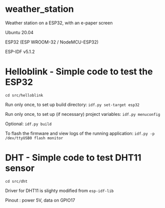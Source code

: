 # weather_station
Weather station on a ESP32, with an e-paper screen

Ubuntu 20.04

ESP32 (ESP WROOM-32 / NodeMCU-ESP32)

ESP-IDF v5.1.2


# Helloblink - Simple code to test the ESP32

`cd src/helloblink`

Run only once, to set up build directory: `idf.py set-target esp32`

Run only once, to set up (if necessary) project variables: `idf.py menuconfig`

Optional: `idf.py build`

To flash the firmware and view logs of the running application: `idf.py -p /dev/ttyUSB0 flash monitor`

# DHT - Simple code to test DHT11 sensor

`cd src/dht`

Driver for DHT11 is slighty modified from `esp-idf-lib`

Pinout : power 5V, data on GPIO17
